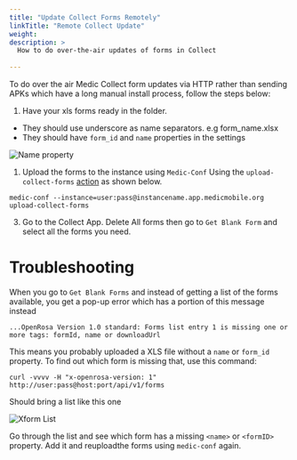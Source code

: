 ```yaml
---
title: "Update Collect Forms Remotely"
linkTitle: "Remote Collect Update"
weight: 
description: >
  How to do over-the-air updates of forms in Collect
  
---
```


To do over the air Medic Collect form updates via HTTP rather than sending APKs which have a long manual install process, follow the steps below:

1. Have your xls forms ready in the folder. 
- They should use underscore as name separators. e.g form_name.xlsx
- They should have `form_id` and `name`  properties in the settings

![Name property](xform_name_settings.png)

1. Upload the forms to the instance using `Medic-Conf` Using the `upload-collect-forms` [action](https://github.com/medic/medic-conf/blob/master/src/cli/supported-actions.js) as shown below.
```
medic-conf --instance=user:pass@instancename.app.medicmobile.org upload-collect-forms
```
3. Go to the Collect App. Delete All forms then go to `Get Blank Form` and select all the forms you need.

# Troubleshooting

When you go to `Get Blank Forms` and instead of getting a list of the forms available, you get a pop-up error which has a portion of this message instead

```
...OpenRosa Version 1.0 standard: Forms list entry 1 is missing one or more tags: formId, name or downloadUrl
```

This means you probably uploaded a XLS file without a `name` or `form_id` property. To find out which form is missing that, use this command:

```
curl -vvvv -H "x-openrosa-version: 1" http://user:pass@host:port/api/v1/forms
```

Should bring a list like this one

![Xform List](xform_list.png)


Go through the list and see which form has  a missing `<name>` or `<formID>` property. Add it and reuploadthe forms using `medic-conf` again.
